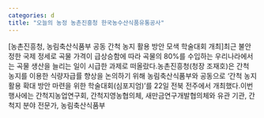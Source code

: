 ```yaml
---
categories: d
title: "오늘의 농정 농촌진흥청 한국농수산식품유통공사"
---
```

[농촌진흥청, 농림축산식품부 공동 간척 농지 활용 방안 모색 학술대회 개최]최근 불안정한 국제 정세로 곡물 가격이 급상승함에 따라 곡물의 80%를 수입하는 우리나라에서는 곡물 생산을 늘리는 일이 시급한 과제로 떠올랐다.농촌진흥청(청장 조재호)은 간척 농지를 이용한 식량자급률 향상을 논의하기 위해 농림축산식품부와 공동으로 ‘간척 농지 활용 확대 방안 마련을 위한 학술대회(심포지엄)’를 22일 전북 전주에서 개최했다.이번 행사에는 간척지농업연구회, 간척지영농협의체, 새만금연구개발협의체와 유관 기관, 간척지 분야 전문가, 농림축산식품부
